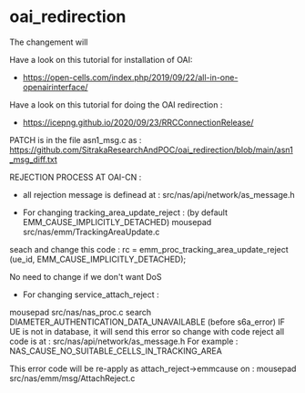 # oai_redirection

The changement will  

Have a look on this tutorial for installation of OAI: 
* https://open-cells.com/index.php/2019/09/22/all-in-one-openairinterface/    

Have a look on this tutorial for doing the OAI redirection : 
* https://icepng.github.io/2020/09/23/RRCConnectionRelease/


PATCH is in the file asn1_msg.c as : https://github.com/SitrakaResearchAndPOC/oai_redirection/blob/main/asn1_msg_diff.txt

REJECTION PROCESS AT OAI-CN : 

* all rejection message is definead at : 
src/nas/api/network/as_message.h


* For changing tracking_area_update_reject : (by default EMM_CAUSE_IMPLICITLY_DETACHED)
mousepad src/nas/emm/TrackingAreaUpdate.c


seach and change this code : 
rc = emm_proc_tracking_area_update_reject (ue_id, EMM_CAUSE_IMPLICITLY_DETACHED);

No need to change if we don't want DoS

* For changing service_attach_reject : 

mousepad src/nas/nas_proc.c 
search DIAMETER_AUTHENTICATION_DATA_UNAVAILABLE (before s6a_error)
IF UE is not in database, it will send this error so change with code reject 
all code is at : src/nas/api/network/as_message.h
For example : NAS_CAUSE_NO_SUITABLE_CELLS_IN_TRACKING_AREA 


This error code will be re-apply as attach_reject->emmcause on : 
 mousepad src/nas/emm/msg/AttachReject.c 

